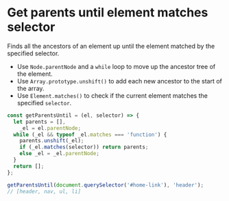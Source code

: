 # Get parents until element matches selector

Finds all the ancestors of an element up until the element matched by the specified selector.

* Use `Node.parentNode` and a `while` loop to move up the ancestor tree of the element.
* Use `Array.prototype.unshift()` to add each new ancestor to the start of the array.
* Use `Element.matches()` to check if the current element matches the specified `selector`.

```js
const getParentsUntil = (el, selector) => {
  let parents = [],
    _el = el.parentNode;
  while (_el && typeof _el.matches === 'function') {
    parents.unshift(_el);
    if (_el.matches(selector)) return parents;
    else _el = _el.parentNode;
  }
  return [];
};
```

```js
getParentsUntil(document.querySelector('#home-link'), 'header');
// [header, nav, ul, li]
```
